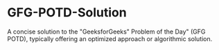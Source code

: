 # GFG-POTD-Solution
A concise solution to the "GeeksforGeeks" Problem of the Day" (GFG POTD), typically offering an optimized approach or algorithmic solution.

